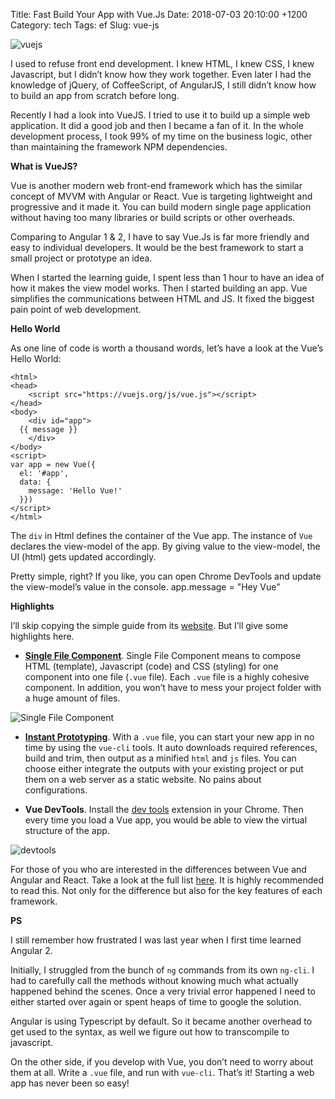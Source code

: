 Title: Fast Build Your App with Vue.Js
Date: 2018-07-03 20:10:00 +1200
Category: tech
Tags: ef
Slug: vue-js

![vuejs]({attach}/images/vuejs.png)

I used to refuse front end development. I knew HTML, I knew CSS, I knew Javascript, but I didn’t know how they work together. Even later I had the knowledge of jQuery, of CoffeeScript, of AngularJS, I still didn’t know how to build an app from scratch before long. 

Recently I had a look into VueJS. I tried to use it to build up a simple web application. It did a good job and then I became a fan of it. In the whole development process, I took 99% of my time on the business logic, other than maintaining the framework NPM dependencies.

**What is VueJS?**

Vue is another modern web front-end framework which has the similar concept of MVVM with Angular or React. Vue is targeting lightweight and progressive and it made it. You can build modern single page application without having too many libraries or build scripts or other overheads.

Comparing to Angular 1 & 2, I have to say Vue.Js is far more friendly and easy to individual developers. It would be the best framework to start a small project or prototype an idea. 

When I started the learning guide, I spent less than 1 hour to have an idea of how it makes the view model works. Then I started building an app. Vue simplifies the communications between HTML and JS. It fixed the biggest pain point of web development.

**Hello World**

As one line of code is worth a thousand words, let’s have a look at the Vue’s Hello World:

	<html>
	<head>
	    <script src="https://vuejs.org/js/vue.js"></script>
	</head>
	<body>
	    <div id="app">
	  {{ message }}
	    </div>
	</body>
	<script>
	var app = new Vue({
	  el: '#app',
	  data: {
	    message: 'Hello Vue!'
	  }}) 
	</script>
	</html>

The `div` in Html defines the container of the Vue app. The instance of `Vue` declares the view-model of the app. By giving value to the view-model, the UI (html) gets updated accordingly.

Pretty simple, right? If you like, you can open Chrome DevTools and update the view-model’s value in the console.
	app.message = "Hey Vue"

**Highlights**

I’ll skip copying the simple guide from its [website](https://vuejs.org/v2/guide/). But I’ll give some highlights here.

* **[Single File Component](https://vuejs.org/v2/guide/single-file-components.html)**. 
Single File Component means to compose HTML (template), Javascript (code) and CSS (styling) for one component into one file (`.vue` file). Each `.vue` file is a highly cohesive component. In addition, you won’t have to mess your project folder with a huge amount of files.

![Single File Component]({attach}/images/SFC.png)

* **[Instant Prototyping](https://cli.vuejs.org/guide/prototyping.html)**. 
With a `.vue` file, you can start your new app in no time by using the `vue-cli` tools. It auto downloads required references, build and trim, then output as a minified `html` and `js` files. You can choose either integrate the outputs with your existing project or put them on a web server as a static website. No pains about configurations. 

* **Vue DevTools**. 
Install the [dev tools](https://github.com/vuejs/vue-devtools) extension in your Chrome. Then every time you load a Vue app, you would be able to view the virtual structure of the app.

![devtools]({attach}/images/vue-devtool.png)

For those of you who are interested in the differences between Vue and Angular and React. Take a look at the full list [here](https://vuejs.org/v2/guide/comparison.html). It is highly recommended to read this. Not only for the difference but also for the key features of each framework.


**PS**

I still remember how frustrated I was last year when I first time learned Angular 2. 

Initially, I struggled from the bunch of `ng` commands from its own `ng-cli`. I had to carefully call the methods without knowing much what actually happened behind the scenes. Once a very trivial error happened I need to either started over again or spent heaps of time to google the solution. 

Angular is using Typescript by default. So it became another overhead to get used to the syntax, as well we figure out how to transcompile to javascript.

On the other side, if you develop with Vue, you don’t need to worry about them at all. Write a `.vue` file, and run with `vue-cli`. That’s it! Starting a web app has never been so easy!
